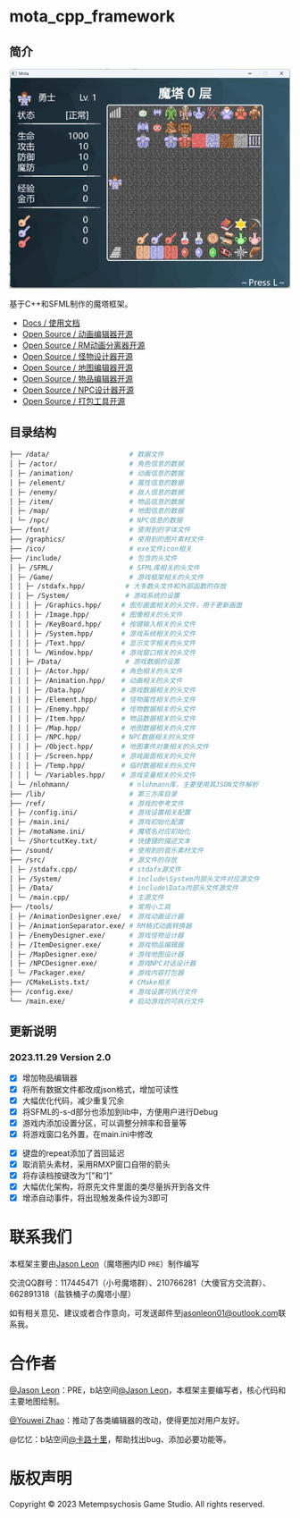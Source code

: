 # mota_cpp_framework

## 简介

![image](sample.png)

基于C++和SFML制作的魔塔框架。

- [Docs / 使用文档](https://mota-cpp-tutorial.readthedocs.io/zh-cn/latest/)
- [Open Source / 动画编辑器开源](https://github.com/JasonLeon01/MotaAnimationDesigner)
- [Open Source / RM动画分离器开源](https://github.com/JasonLeon01/MotaAnimationSeparator)
- [Open Source / 怪物设计器开源](https://github.com/JasonLeon01/MotaEnemyDesigner)
- [Open Source / 地图编辑器开源](https://github.com/JasonLeon01/MotaMapDesigner)
- [Open Source / 物品编辑器开源](https://github.com/JasonLeon01/ItemDesigner)
- [Open Source / NPC设计器开源](https://github.com/JasonLeon01/MotaNPCDesigner)
- [Open Source / 打包工具开源](https://github.com/JasonLeon01/MotaPackager)

## 目录结构

```bash
├── /data/                    # 数据文件
│ ├─ /actor/                  # 角色信息的数据
│ ├─ /animation/              # 动画信息的数据
│ ├─ /element/                # 属性信息的数据
│ ├─ /enemy/                  # 敌人信息的数据
│ ├─ /item/                   # 物品信息的数据
│ ├─ /map/                    # 地图信息的数据
│ └─ /npc/                    # NPC信息的数据
├── /font/                    # 使用到的字体文件
├── /graphics/                # 使用到的图片素材文件
├── /ico/                     # exe文件icon相关
├── /include/                 # 包含的头文件
│ ├─ /SFML/                   # SFML库相关的头文件
│ ├─ /Game/                   # 游戏框架相关的头文件
│ │ ├─ /stdafx.hpp/          # 大多数头文件和外部函数的存放
│ │ ├─ /System/              # 游戏系统的设置
│ │ │ ├─ /Graphics.hpp/     # 图形画面相关的头文件，用于更新画面
│ │ │ ├─ /Image.hpp/        # 图像相关的头文件
│ │ │ ├─ /KeyBoard.hpp/     # 按键输入相关的头文件
│ │ │ ├─ /System.hpp/       # 游戏系统相关的头文件
│ │ │ ├─ /Text.hpp/         # 显示文字相关的头文件
│ │ │ └─ /Window.hpp/       # 游戏窗口相关的头文件
│ │ ├─ /Data/                # 游戏数据的设置
│ │ │ ├─ /Actor.hpp/        # 角色相关的头文件
│ │ │ ├─ /Animation.hpp/    # 动画相关的头文件
│ │ │ ├─ /Data.hpp/         # 游戏数据相关的头文件
│ │ │ ├─ /Element.hpp/      # 怪物属性相关的头文件
│ │ │ ├─ /Enemy.hpp/        # 怪物数据相关的头文件
│ │ │ ├─ /Item.hpp/         # 物品数据相关的头文件
│ │ │ ├─ /Map.hpp/          # 地图数据相关的头文件
│ │ │ ├─ /NPC.hpp/          # NPC数据相关的头文件
│ │ │ ├─ /Object.hpp/       # 地图事件对象相关的头文件
│ │ │ ├─ /Screen.hpp/       # 游戏画面相关的头文件
│ │ │ ├─ /Temp.hpp/         # 临时数据相关的头文件
│ │ │ └─ /Variables.hpp/    # 游戏变量相关的头文件
│ └─ /nlohmann/               # nlohmann库，主要使用其JSON文件解析
├── /lib/                     # 第三方库目录
├── /ref/                     # 游戏的参考文件
│ ├─ /config.ini/             # 游戏设置相关配置
│ ├─ /main.ini/               # 游戏初始化配置
│ ├─ /motaName.ini/           # 魔塔名对应初始化
│ └─ /ShortcutKey.txt/        # 快捷键的描述文本
├── /sound/                   # 使用到的音乐素材文件
├── /src/                     # 源文件的存放
│ ├─ /stdafx.cpp/             # stdafx源文件
│ ├─ /System/                 # include\System内部头文件对应源文件
│ ├─ /Data/                   # include\Data内部头文件源文件
│ └─ /main.cpp/               # 主源文件
├── /tools/                   # 常用小工具
│ ├─ /AnimationDesigner.exe/  # 游戏动画设计器
│ ├─ /AnimationSeparator.exe/ # RM格式动画转换器
│ ├─ /EnemyDesigner.exe/      # 游戏怪物设计器
│ ├─ /ItemDesigner.exe/       # 游戏物品编辑器
│ ├─ /MapDesigner.exe/        # 游戏地图设计器
│ ├─ /NPCDesigner.exe/        # 游戏NPC对话设计器
│ └─ /Packager.exe/           # 游戏内容打包器
├── /CMakeLists.txt/          # CMake相关
├── /config.exe/              # 游戏设置可执行文件
└── /main.exe/                # 启动游戏的可执行文件
```

## 更新说明

### 2023.11.29 Version 2.0

* [x] 增加物品编辑器
* [x] 将所有数据文件都改成json格式，增加可读性
* [x] 大幅优化代码，减少重复冗余
* [x] 将SFML的-s-d部分也添加到lib中，方便用户进行Debug
* [x] 游戏内添加设置分区，可以调整分辨率和音量等
* [x] 将游戏窗口名外置，在main.ini中修改
- [x] 键盘的repeat添加了首回延迟
- [x] 取消箭头素材，采用RMXP窗口自带的箭头
- [x] 将存读档按键改为“[”和“]”
- [x] 大幅优化架构，将原先文件里面的类尽量拆开到各文件
- [x] 增添自动事件，将出现触发条件设为3即可

# 联系我们

本框架主要由[Jason Leon](https://github.com/JasonLeon01)（魔塔圈内ID `PRE`）制作编写

交流QQ群号：117445471（小号魔塔群）、210766281（大傻官方交流群）、662891318（盐铁桶子の魔塔小屋）

如有相关意见、建议或者合作意向，可发送邮件至[jasonleon01@outlook.com](mailto:jasonleon01@outlook.com)联系我。

# 合作者

[@Jason Leon](https://github.com/JasonLeon01)：PRE，b站空间[@Jason Leon](https://space.bilibili.com/439537579/)，本框架主要编写者，核心代码和主要地图绘制。

[@Youwei Zhao](https://github.com/zhaouv)：推动了各类编辑器的改动，使得更加对用户友好。

@忆忆：b站空间[@卡路十里](https://space.bilibili.com/200729395)，帮助找出bug、添加必要功能等。

# 版权声明

Copyright © 2023 Metempsychosis Game Studio. All rights reserved.
